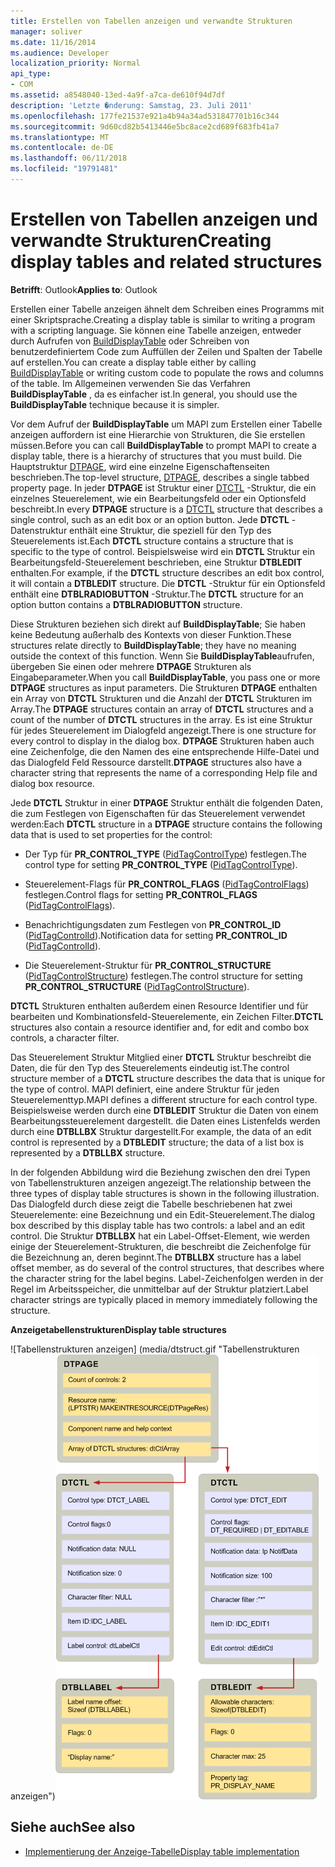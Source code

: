 ```yaml
---
title: Erstellen von Tabellen anzeigen und verwandte Strukturen
manager: soliver
ms.date: 11/16/2014
ms.audience: Developer
localization_priority: Normal
api_type:
- COM
ms.assetid: a8548040-13ed-4a9f-a7ca-de610f94d7df
description: 'Letzte �nderung: Samstag, 23. Juli 2011'
ms.openlocfilehash: 177fe21537e921a4b94a34ad531847701b16c344
ms.sourcegitcommit: 9d60cd82b5413446e5bc8ace2cd689f683fb41a7
ms.translationtype: MT
ms.contentlocale: de-DE
ms.lasthandoff: 06/11/2018
ms.locfileid: "19791481"
---
```

# <a name="creating-display-tables-and-related-structures"></a><span data-ttu-id="95eab-103">Erstellen von Tabellen anzeigen und verwandte Strukturen</span><span class="sxs-lookup"><span data-stu-id="95eab-103">Creating display tables and related structures</span></span>
  
<span data-ttu-id="95eab-104">**Betrifft**: Outlook</span><span class="sxs-lookup"><span data-stu-id="95eab-104">**Applies to**: Outlook</span></span> 
  
<span data-ttu-id="95eab-105">Erstellen einer Tabelle anzeigen ähnelt dem Schreiben eines Programms mit einer Skriptsprache.</span><span class="sxs-lookup"><span data-stu-id="95eab-105">Creating a display table is similar to writing a program with a scripting language.</span></span> <span data-ttu-id="95eab-106">Sie können eine Tabelle anzeigen, entweder durch Aufrufen von [BuildDisplayTable](builddisplaytable.md) oder Schreiben von benutzerdefiniertem Code zum Auffüllen der Zeilen und Spalten der Tabelle auf erstellen.</span><span class="sxs-lookup"><span data-stu-id="95eab-106">You can create a display table either by calling [BuildDisplayTable](builddisplaytable.md) or writing custom code to populate the rows and columns of the table.</span></span> <span data-ttu-id="95eab-107">Im Allgemeinen verwenden Sie das Verfahren **BuildDisplayTable** , da es einfacher ist.</span><span class="sxs-lookup"><span data-stu-id="95eab-107">In general, you should use the **BuildDisplayTable** technique because it is simpler.</span></span> 
  
<span data-ttu-id="95eab-108">Vor dem Aufruf der **BuildDisplayTable** um MAPI zum Erstellen einer Tabelle anzeigen auffordern ist eine Hierarchie von Strukturen, die Sie erstellen müssen.</span><span class="sxs-lookup"><span data-stu-id="95eab-108">Before you can call **BuildDisplayTable** to prompt MAPI to create a display table, there is a hierarchy of structures that you must build.</span></span> <span data-ttu-id="95eab-109">Die Hauptstruktur [DTPAGE](dtpage.md), wird eine einzelne Eigenschaftenseiten beschrieben.</span><span class="sxs-lookup"><span data-stu-id="95eab-109">The top-level structure, [DTPAGE](dtpage.md), describes a single tabbed property page.</span></span> <span data-ttu-id="95eab-110">In jeder **DTPAGE** ist Struktur einer [DTCTL](dtctl.md) -Struktur, die ein einzelnes Steuerelement, wie ein Bearbeitungsfeld oder ein Optionsfeld beschreibt.</span><span class="sxs-lookup"><span data-stu-id="95eab-110">In every **DTPAGE** structure is a [DTCTL](dtctl.md) structure that describes a single control, such as an edit box or an option button.</span></span> <span data-ttu-id="95eab-111">Jede **DTCTL** -Datenstruktur enthält eine Struktur, die speziell für den Typ des Steuerelements ist.</span><span class="sxs-lookup"><span data-stu-id="95eab-111">Each **DTCTL** structure contains a structure that is specific to the type of control.</span></span> <span data-ttu-id="95eab-112">Beispielsweise wird ein **DTCTL** Struktur ein Bearbeitungsfeld-Steuerelement beschrieben, eine Struktur **DTBLEDIT** enthalten.</span><span class="sxs-lookup"><span data-stu-id="95eab-112">For example, if the **DTCTL** structure describes an edit box control, it will contain a **DTBLEDIT** structure.</span></span> <span data-ttu-id="95eab-113">Die **DTCTL** -Struktur für ein Optionsfeld enthält eine **DTBLRADIOBUTTON** -Struktur.</span><span class="sxs-lookup"><span data-stu-id="95eab-113">The **DTCTL** structure for an option button contains a **DTBLRADIOBUTTON** structure.</span></span> 
  
<span data-ttu-id="95eab-114">Diese Strukturen beziehen sich direkt auf **BuildDisplayTable**; Sie haben keine Bedeutung außerhalb des Kontexts von dieser Funktion.</span><span class="sxs-lookup"><span data-stu-id="95eab-114">These structures relate directly to **BuildDisplayTable**; they have no meaning outside the context of this function.</span></span> <span data-ttu-id="95eab-115">Wenn Sie **BuildDisplayTable**aufrufen, übergeben Sie einen oder mehrere **DTPAGE** Strukturen als Eingabeparameter.</span><span class="sxs-lookup"><span data-stu-id="95eab-115">When you call **BuildDisplayTable**, you pass one or more **DTPAGE** structures as input parameters.</span></span> <span data-ttu-id="95eab-116">Die Strukturen **DTPAGE** enthalten ein Array von **DTCTL** Strukturen und die Anzahl der **DTCTL** Strukturen im Array.</span><span class="sxs-lookup"><span data-stu-id="95eab-116">The **DTPAGE** structures contain an array of **DTCTL** structures and a count of the number of **DTCTL** structures in the array.</span></span> <span data-ttu-id="95eab-117">Es ist eine Struktur für jedes Steuerelement im Dialogfeld angezeigt.</span><span class="sxs-lookup"><span data-stu-id="95eab-117">There is one structure for every control to display in the dialog box.</span></span> <span data-ttu-id="95eab-118">**DTPAGE** Strukturen haben auch eine Zeichenfolge, die den Namen des eine entsprechende Hilfe-Datei und das Dialogfeld Feld Ressource darstellt.</span><span class="sxs-lookup"><span data-stu-id="95eab-118">**DTPAGE** structures also have a character string that represents the name of a corresponding Help file and dialog box resource.</span></span> 
  
<span data-ttu-id="95eab-119">Jede **DTCTL** Struktur in einer **DTPAGE** Struktur enthält die folgenden Daten, die zum Festlegen von Eigenschaften für das Steuerelement verwendet werden:</span><span class="sxs-lookup"><span data-stu-id="95eab-119">Each **DTCTL** structure in a **DTPAGE** structure contains the following data that is used to set properties for the control:</span></span> 
  
- <span data-ttu-id="95eab-120">Der Typ für **PR_CONTROL_TYPE** ([PidTagControlType](pidtagcontroltype-canonical-property.md)) festlegen.</span><span class="sxs-lookup"><span data-stu-id="95eab-120">The control type for setting **PR_CONTROL_TYPE** ([PidTagControlType](pidtagcontroltype-canonical-property.md)).</span></span>
    
- <span data-ttu-id="95eab-121">Steuerelement-Flags für **PR_CONTROL_FLAGS** ([PidTagControlFlags](pidtagcontrolflags-canonical-property.md)) festlegen.</span><span class="sxs-lookup"><span data-stu-id="95eab-121">Control flags for setting **PR_CONTROL_FLAGS** ([PidTagControlFlags](pidtagcontrolflags-canonical-property.md)).</span></span>
    
- <span data-ttu-id="95eab-122">Benachrichtigungsdaten zum Festlegen von **PR_CONTROL_ID** ([PidTagControlId](pidtagcontrolid-canonical-property.md)).</span><span class="sxs-lookup"><span data-stu-id="95eab-122">Notification data for setting **PR_CONTROL_ID** ([PidTagControlId](pidtagcontrolid-canonical-property.md)).</span></span>
    
- <span data-ttu-id="95eab-123">Die Steuerelement-Struktur für **PR_CONTROL_STRUCTURE** ([PidTagControlStructure](pidtagcontrolstructure-canonical-property.md)) festlegen.</span><span class="sxs-lookup"><span data-stu-id="95eab-123">The control structure for setting **PR_CONTROL_STRUCTURE** ([PidTagControlStructure](pidtagcontrolstructure-canonical-property.md)).</span></span>
    
<span data-ttu-id="95eab-124">**DTCTL** Strukturen enthalten außerdem einen Resource Identifier und für bearbeiten und Kombinationsfeld-Steuerelemente, ein Zeichen Filter.</span><span class="sxs-lookup"><span data-stu-id="95eab-124">**DTCTL** structures also contain a resource identifier and, for edit and combo box controls, a character filter.</span></span> 
  
<span data-ttu-id="95eab-125">Das Steuerelement Struktur Mitglied einer **DTCTL** Struktur beschreibt die Daten, die für den Typ des Steuerelements eindeutig ist.</span><span class="sxs-lookup"><span data-stu-id="95eab-125">The control structure member of a **DTCTL** structure describes the data that is unique for the type of control.</span></span> <span data-ttu-id="95eab-126">MAPI definiert, eine andere Struktur für jeden Steuerelementtyp.</span><span class="sxs-lookup"><span data-stu-id="95eab-126">MAPI defines a different structure for each control type.</span></span> <span data-ttu-id="95eab-127">Beispielsweise werden durch eine **DTBLEDIT** Struktur die Daten von einem Bearbeitungssteuerelement dargestellt. die Daten eines Listenfelds werden durch eine **DTBLLBX** Struktur dargestellt.</span><span class="sxs-lookup"><span data-stu-id="95eab-127">For example, the data of an edit control is represented by a **DTBLEDIT** structure; the data of a list box is represented by a **DTBLLBX** structure.</span></span> 
  
<span data-ttu-id="95eab-128">In der folgenden Abbildung wird die Beziehung zwischen den drei Typen von Tabellenstrukturen anzeigen angezeigt.</span><span class="sxs-lookup"><span data-stu-id="95eab-128">The relationship between the three types of display table structures is shown in the following illustration.</span></span> <span data-ttu-id="95eab-129">Das Dialogfeld durch diese zeigt die Tabelle beschriebenen hat zwei Steuerelemente: eine Bezeichnung und ein Edit-Steuerelement.</span><span class="sxs-lookup"><span data-stu-id="95eab-129">The dialog box described by this display table has two controls: a label and an edit control.</span></span> <span data-ttu-id="95eab-130">Die Struktur **DTBLLBX** hat ein Label-Offset-Element, wie werden einige der Steuerelement-Strukturen, die beschreibt die Zeichenfolge für die Bezeichnung an, deren beginnt.</span><span class="sxs-lookup"><span data-stu-id="95eab-130">The **DTBLLBX** structure has a label offset member, as do several of the control structures, that describes where the character string for the label begins.</span></span> <span data-ttu-id="95eab-131">Label-Zeichenfolgen werden in der Regel im Arbeitsspeicher, die unmittelbar auf der Struktur platziert.</span><span class="sxs-lookup"><span data-stu-id="95eab-131">Label character strings are typically placed in memory immediately following the structure.</span></span> 
  
<span data-ttu-id="95eab-132">**Anzeigetabellenstrukturen**</span><span class="sxs-lookup"><span data-stu-id="95eab-132">**Display table structures**</span></span>
  
<span data-ttu-id="95eab-133">![Tabellenstrukturen anzeigen] (media/dtstruct.gif "Tabellenstrukturen anzeigen")</span><span class="sxs-lookup"><span data-stu-id="95eab-133">![Display table structures](media/dtstruct.gif "Display table structures")</span></span>
  
## <a name="see-also"></a><span data-ttu-id="95eab-134">Siehe auch</span><span class="sxs-lookup"><span data-stu-id="95eab-134">See also</span></span>

- [<span data-ttu-id="95eab-135">Implementierung der Anzeige-Tabelle</span><span class="sxs-lookup"><span data-stu-id="95eab-135">Display table implementation</span></span>](display-table-implementation.md)

